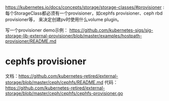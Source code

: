
https://kubernetes.io/docs/concepts/storage/storage-classes/#provisioner :
每个StorageClass都必须有一个provisioner，如cephfs provisioner、ceph rbd provisioner等，
来决定创建pv时使用什么volume plugin。

写一个provisioner demo示例：
https://github.com/kubernetes-sigs/sig-storage-lib-external-provisioner/blob/master/examples/hostpath-provisioner/README.md

# cephfs provisioner

文档：https://github.com/kubernetes-retired/external-storage/blob/master/ceph/cephfs/README.md
代码：https://github.com/kubernetes-retired/external-storage/blob/master/ceph/cephfs/cephfs-provisioner.go

